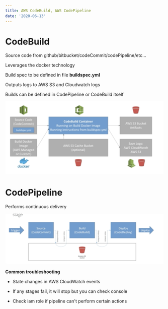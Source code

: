 ```yaml
---
title: AWS CodeBuild, AWS CodePipeline
date: '2020-06-13'
---
```


# CodeBuild

Source code from github/bitbucket/codeCommit/codePipeline/etc...

Leverages the docker technology

Build spec to be defined in file **buildspec.yml**

Outputs logs to AWS S3 and Cloudwatch logs

Builds can be defined in CodePipeline or CodeBuild itself

![build](./codeBuild.jpg)

# CodePipeline

Performs continuous delivery

![pipe](./pipe.jpg)

**Common troubleshooting**

- State changes in AWS CloudWatch events

- If any stages fail, it will stop but you can check console

- Check iam role if pipeline can't perform certain actions
